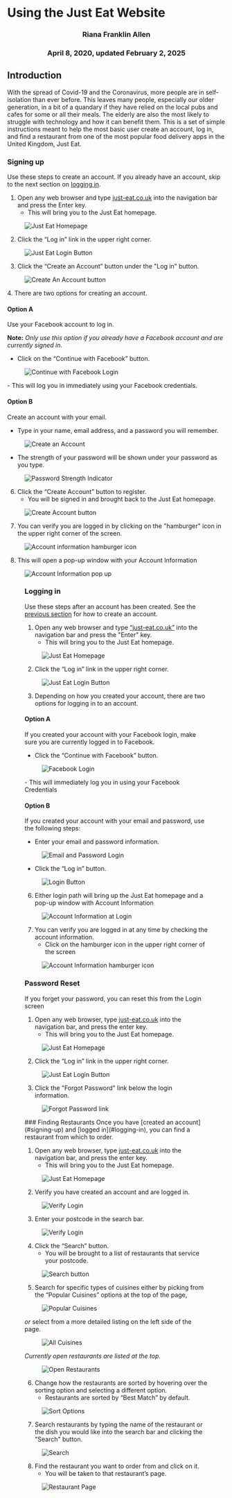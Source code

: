 # Using the Just Eat Website

### <center>Riana Franklin Allen</center>

### <center>April 8, 2020, updated February 2, 2025</center>


## Introduction
With the spread of Covid-19 and the Coronavirus, more people are in self-isolation than ever 
before. This leaves many people, especially our older generation, in a bit of a quandary if 
they have relied on the local pubs and cafes for some or all their meals. The elderly are 
also the most likely to struggle with technology and how it can benefit them. This is a set 
of simple instructions meant to help the most basic user create an account, log in, and find 
a restaurant from one of the most popular food delivery apps in the United Kingdom, Just Eat.

### Signing up 
Use these steps to create an account. If you already have an account, skip to the next section 
on [logging in](#logging_in).
1. Open any web browser and type [just-eat.co.uk](just-eat.co.uk) into the navigation bar
and press the Enter key.  
   - This will bring you to the Just Eat homepage.
<figure>
	<img src="Images/001Homepage.jpg"
		width: 1000;
		alt="Just Eat Homepage">
</figure>

2. Click the “Log in” link in the upper right corner.
<figure>
	<img src="Images/002Log_inButton.jpg"
		width: 1000;
		alt="Just Eat Login Button">
</figure>

3. Click the “Create an Account” button under the "Log in" button.
<figure>
	<img src="Images/003CreateButton.jpg"
		width: 300;
		alt="Create An Account button">
</figure>
4.  There are two options for creating an account.

#### Option A
Use your Facebook account to log in.

**Note:** *Only use this option if you 
already have a Facebook account and are currently signed in.*

   - Click on the “Continue with Facebook” button. 
<figure>
	<img src="Images/004FBCreate.jpg"
		width: 300;
		alt="Continue with Facebook Login">
</figure>
   - This will log you in immediately using your Facebook credentials.

#### Option B
Create an account with your email.

   - Type in your name, email address, and a password you will remember. 
<figure>
	<img src="Images/005SignUpEmail.jpg"
		width:300;
		alt="Create an Account">
</figure>

   - The strength of your password will be shown under your password as you type.
<figure>
	<img src="Images/006PasswordStrength.jpg"
		width: 300;
		alt="Password Strength Indicator">
</figure>
	
6. Click the “Create Account” button to register.
   - You will be signed in and brought back to the Just Eat homepage.
<figure>
	<img src="Images/007CreateAccountButton.jpg"
		width: 300
		alt="Create Account button">
</figure>

7.  You can verify you are logged in by clicking on the "hamburger" icon
in the upper right corner of the screen.
<figure>
	<img src="Images/008AcctInfoE.jpg"
		width:1000
		alt="Account information hamburger icon">
</figure>

8. This will open a pop-up window with your Account Information
<figure>
	<img src="Images/009AccountInfo.jpg"
		width:300
		alt="Account Information pop up"
</figure>

### Logging in 
Use these steps after an account has been created. See the [previous section](#signing-up) for how to 
create an account.
1. Open any web browser and type [“just-eat.co.uk”](just-eat.co.uk) into the navigation bar 
and press the "Enter" key.
   - This will bring you to the Just Eat homepage.
<figure>
	<img src="Images/001Homepage.jpg"
		width: 1000;
		alt="Just Eat Homepage">
</figure>

2.  Click the “Log in” link in the upper right corner.
<figure>
	<img src="Images/002Log_inButton.jpg"
		width: 1000;
		alt="Just Eat Login Button">
</figure>

3.  Depending on how you created your account, there are two options for logging in to 
an account.

#### Option A
If you created your account with your Facebook login, make sure you are currently 
logged in to Facebook. 
   - Click the “Continue with Facebook” button.
<figure>
	<img src="Images/010LoginFB.jpg"
		width: 300;
		alt="Facebook Login">
</figure>
   - This will immediately log you in using your Facebook Credentials

#### Option B 
If you created your account with your email and password, use the following steps:
   - Enter your email and password information.
<figure>
	<img src="Images/011LoginEmail.jpg"
		width: 300;
		alt="Email and Password Login">
</figure>

   - Click the “Log in” button.
<figure>
	<img src="Images/LoginButton"
		width:300;
		alt="Login Button">
</figure>

6. Either login path will bring up the Just Eat homepage and a pop-up window with Account Information
<figure>
	<img src="Images/009LoginAcctInfo.jpg"
		width:1000
		alt="Account Information at Login">
</figure>
		
7.  You can verify you are logged in at any time by checking the account information.
    - Click on the hamburger icon in the upper right corner of the screen
<figure>
	<img src="Images/008AcctInfoE.jpg"
		width:1000
		alt="Account Information hamburger icon">
</figure>

### Password Reset
If you forget your password, you can reset this from the Login screen
1. Open any web browser, type [just-eat.co.uk](just-eat.co.uk) into the navigation
bar, and press the enter key.  
   - This will bring you to the Just Eat homepage.
<figure>
	<img src="Images/Homepage.png"
		width: 1000;
		alt="Just Eat Homepage">
</figure>

2.  Click the “Log in” link in the upper right corner.
<figure>
	<img src="Images/002Log_inButton.jpg"
		width: 1000;
		alt="Just Eat Login Button">
</figure>

3. Click the "Forgot Password" link below the login information.
<figure>
	<img src="Images/012ForgotPassword.jpg"
		width:300
		alt="Forgot Password link">
</figure>
### Finding Restaurants 
Once you have [created an account](#signing-up) and [logged in](#logging-in), you can 
find a restaurant from which to order.

1. Open any web browser, type [just-eat.co.uk](just-eat.co.uk) into the navigation
bar, and press the enter key.  
   - This will bring you to the Just Eat homepage.
<figure>
	<img src="Images/Homepage.png"
		width: 1000;
		alt="Just Eat Homepage">
</figure>

2.  Verify you have created an account and are logged in. 
<figure>
	<img src="Images/Verify.png"
		width:1000
		alt="Verify Login">
</figure>

3.  Enter your postcode in the search bar.
<figure>
	<img src="Images/Postcode.png"
		width:1000
		alt="Verify Login">
</figure> 
	
4. Click the “Search” button.
   - You will be brought to a list of restaurants that 
service your postcode.
<figure>
	<img src="Images/RestaurantSearch.png"
		width:1000
		alt="Search button">
</figure>

5.  Search for specific types of cuisines either by picking from the “Popular 
Cuisines” options at the top of the page,
<figure>
	<img src="Images/PopularCuisine.png"
		width:1000
		alt="Popular Cuisines">
</figure>

*or* select from a more detailed listing on the left side of the page.
<figure>
	<img src="Images/NameSearch.png"
		width:1000
		alt="All Cuisines">
</figure>

*Currently open restaurants are listed at the top.*
<figure>
	<img src="Images/OpenRestaurants.png"
		width:1000
		alt="Open Restaurants">
</figure>

6. Change how the restaurants are sorted by hovering over the sorting option and 
selecting a different option.
   - Restaurants are sorted by “Best Match” by default.
<figure>
	<img src="Images/Sort.png"
		width:1000
		alt="Sort Options">
</figure>

7. Search restaurants by typing the name of the restaurant or the dish you would 
like into the search bar and clicking the "Search" button.
<figure>
	<img src="Images/NameSearch.png"
		width:1000
		alt="Search">
</figure>

8. Find the restaurant you want to order from and click on it.
   - You will be taken to that restaurant’s page.
<figure>
	<img src="Images/RestaurantPage.png"
		width:1000
		alt="Restaurant Page">
</figure>
